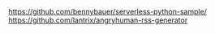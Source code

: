 https://github.com/bennybauer/serverless-python-sample/
https://github.com/lantrix/angryhuman-rss-generator
